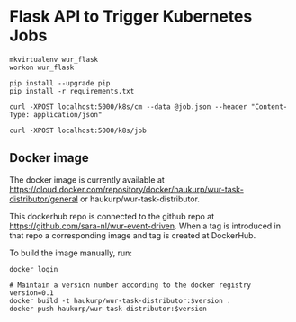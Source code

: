 # Flask API to Trigger Kubernetes Jobs

```
mkvirtualenv wur_flask
workon wur_flask
```

```
pip install --upgrade pip
pip install -r requirements.txt
```

```
curl -XPOST localhost:5000/k8s/cm --data @job.json --header "Content-Type: application/json"

curl -XPOST localhost:5000/k8s/job
```

## Docker image

The docker image is currently available at https://cloud.docker.com/repository/docker/haukurp/wur-task-distributor/general or haukurp/wur-task-distributor.

This dockerhub repo is connected to the github repo at https://github.com/sara-nl/wur-event-driven. When a tag is introduced in that repo a corresponding image and tag is created at DockerHub.

To build the image manually, run:

```
docker login

# Maintain a version number according to the docker registry
version=0.1
docker build -t haukurp/wur-task-distributor:$version .
docker push haukurp/wur-task-distributor:$version
```
